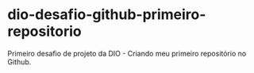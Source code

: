# dio-desafio-github-primeiro-repositorio
Primeiro desafio de projeto da DIO - Criando meu primeiro repositório no Github. 
